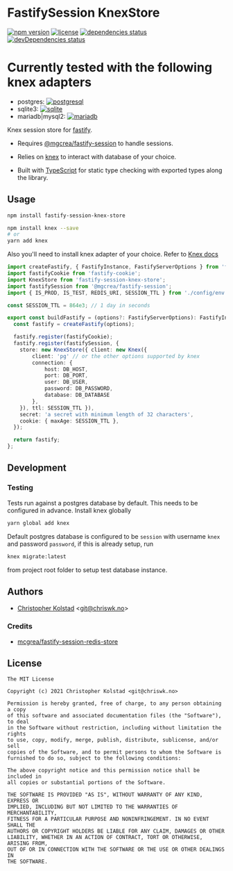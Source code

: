 # FastifySession KnexStore

[![npm version](https://img.shields.io/npm/v/fastify-session-knex-store)](https://github.com/chriswk/fastify-session-redis-store/releases)
[![license](https://img.shields.io/npm/l/fastify-session-knex-store)](https://tldrlegal.com/license/mit-license)
[![dependencies status](https://img.shields.io/david/chriswk/fastify-session-knex-store)](https://david-dm.org/chriswk/fastify-session-knex-store)
[![devDependencies status](https://img.shields.io/david/dev/chriswk/fastify-session-knex-store)](https://david-dm.org/chriswk/fastify-session-knex-store?type=dev)

# Currently tested with the following knex adapters
* postgres: [![postgresql](https://img.shields.io/github/workflow/status/chriswk/fastify-session-knex-store/postgres)](https://github.com/chriswk/fastify-session-knex-store/actions)
* sqlite3: [![sqlite](https://img.shields.io/github/workflow/status/chriswk/fastify-session-knex-store/sqlite)](https://github.com/chriswk/fastify-session-knex-store/actions)
* mariadb|mysql2: [![mariadb](https://img.shields.io/github/workflow/status/chriswk/fastify-session-knex-store/mariadb)](https://github.com/chriswk/fastify-session-knex-store/actions)


Knex session store for [fastify](https://github.com/fastify/fastify).

- Requires [@mgcrea/fastify-session](https://github.com/mgcrea/fastify-session) to handle sessions.

- Relies on [knex](https://knexjs.org) to interact with database of your choice.

- Built with [TypeScript](https://www.typescriptlang.org/) for static type checking with exported types along the
  library.

## Usage

```bash
npm install fastify-session-knex-store
```

```bash
npm install knex --save
# or
yarn add knex
```

Also you'll need to install knex adapter of your choice. Refer to [Knex docs](http://knexjs.org/#Installation-node)

```ts
import createFastify, { FastifyInstance, FastifyServerOptions } from 'fastify';
import fastifyCookie from 'fastify-cookie';
import KnexStore from 'fastify-session-knex-store';
import fastifySession from '@mgcrea/fastify-session';
import { IS_PROD, IS_TEST, REDIS_URI, SESSION_TTL } from './config/env';

const SESSION_TTL = 864e3; // 1 day in seconds

export const buildFastify = (options?: FastifyServerOptions): FastifyInstance => {
  const fastify = createFastify(options);

  fastify.register(fastifyCookie);
  fastify.register(fastifySession, {
    store: new KnexStore({ client: new Knex({
        client: 'pg' // or the other options supported by knex
        connection: {
            host: DB_HOST,
            port: DB_PORT,
            user: DB_USER,
            password: DB_PASSWORD,
            database: DB_DATABASE
        },
    }), ttl: SESSION_TTL }),
    secret: 'a secret with minimum length of 32 characters',
    cookie: { maxAge: SESSION_TTL },
  });

  return fastify;
};
```

## Development

### Testing

Tests run against a postgres database by default. This needs to be configured in advance. Install knex globally
```bash
yarn global add knex
```

Default postgres database is configured to be `session` with username `knex` and password `password`, if this is already setup, run
```bash
knex migrate:latest
```

from project root folder to setup test database instance.


## Authors

- [Christopher Kolstad](https://github.com/chriswk) <<git@chriswk.no>>

### Credits

- [mcgrea/fastify-session-redis-store](https://github.com/mgcrea/fastify-session-redis-store)

## License

```
The MIT License

Copyright (c) 2021 Christopher Kolstad <git@chriswk.no>

Permission is hereby granted, free of charge, to any person obtaining a copy
of this software and associated documentation files (the "Software"), to deal
in the Software without restriction, including without limitation the rights
to use, copy, modify, merge, publish, distribute, sublicense, and/or sell
copies of the Software, and to permit persons to whom the Software is
furnished to do so, subject to the following conditions:

The above copyright notice and this permission notice shall be included in
all copies or substantial portions of the Software.

THE SOFTWARE IS PROVIDED "AS IS", WITHOUT WARRANTY OF ANY KIND, EXPRESS OR
IMPLIED, INCLUDING BUT NOT LIMITED TO THE WARRANTIES OF MERCHANTABILITY,
FITNESS FOR A PARTICULAR PURPOSE AND NONINFRINGEMENT. IN NO EVENT SHALL THE
AUTHORS OR COPYRIGHT HOLDERS BE LIABLE FOR ANY CLAIM, DAMAGES OR OTHER
LIABILITY, WHETHER IN AN ACTION OF CONTRACT, TORT OR OTHERWISE, ARISING FROM,
OUT OF OR IN CONNECTION WITH THE SOFTWARE OR THE USE OR OTHER DEALINGS IN
THE SOFTWARE.
```